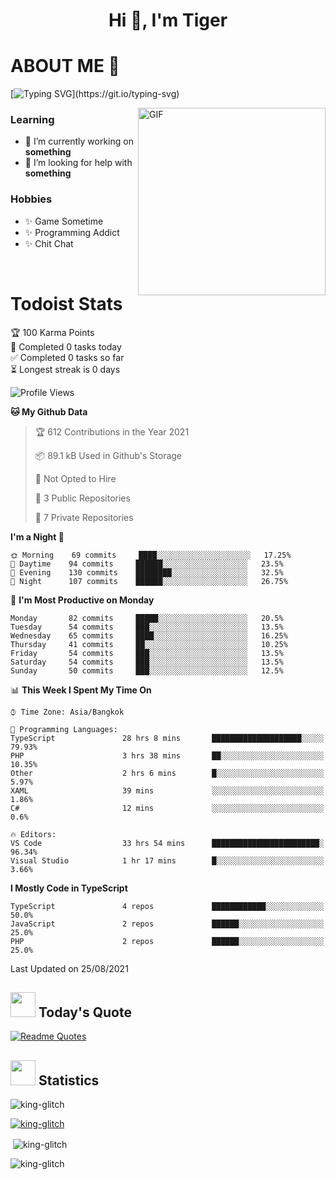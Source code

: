 <h1 align="center">Hi 👋, I'm Tiger</h1>




# ABOUT ME 💬

[![Typing SVG](https://readme-typing-svg.herokuapp.com?color=22F771&vCenter=true&lines=A+perssionate+developer+from+nowhere.)](https://git.io/typing-svg)

<img hight="200px" width="300px" alt="GIF" align="right" src="https://media.giphy.com/media/LmNwrBhejkK9EFP504/giphy.gif">

### Learning
- 🔭 I’m currently working on **something**
- 🤝 I’m looking for help with **something**

### Hobbies
- ✨ Game Sometime
- ✨ Programming Addict
- ✨ Chit Chat

</br>


# Todoist Stats

<!-- TODO-IST:START -->
🏆  100 Karma Points           
🌸  Completed 0 tasks today           
✅  Completed 0 tasks so far           
⏳  Longest streak is 0 days
<!-- TODO-IST:END -->

<!--START_SECTION:waka-->
![Profile Views](http://img.shields.io/badge/Profile%20Views-20-blue)

**🐱 My Github Data** 

> 🏆 612 Contributions in the Year 2021
 > 
> 📦 89.1 kB Used in Github's Storage 
 > 
> 🚫 Not Opted to Hire
 > 
> 📜 3 Public Repositories 
 > 
> 🔑 7 Private Repositories  
 > 
**I'm a Night 🦉** 

```text
🌞 Morning    69 commits     ████░░░░░░░░░░░░░░░░░░░░░   17.25% 
🌆 Daytime    94 commits     ██████░░░░░░░░░░░░░░░░░░░   23.5% 
🌃 Evening    130 commits    ████████░░░░░░░░░░░░░░░░░   32.5% 
🌙 Night      107 commits    ██████░░░░░░░░░░░░░░░░░░░   26.75%

```
📅 **I'm Most Productive on Monday** 

```text
Monday       82 commits     █████░░░░░░░░░░░░░░░░░░░░   20.5% 
Tuesday      54 commits     ███░░░░░░░░░░░░░░░░░░░░░░   13.5% 
Wednesday    65 commits     ████░░░░░░░░░░░░░░░░░░░░░   16.25% 
Thursday     41 commits     ██░░░░░░░░░░░░░░░░░░░░░░░   10.25% 
Friday       54 commits     ███░░░░░░░░░░░░░░░░░░░░░░   13.5% 
Saturday     54 commits     ███░░░░░░░░░░░░░░░░░░░░░░   13.5% 
Sunday       50 commits     ███░░░░░░░░░░░░░░░░░░░░░░   12.5%

```


📊 **This Week I Spent My Time On** 

```text
⌚︎ Time Zone: Asia/Bangkok

💬 Programming Languages: 
TypeScript               28 hrs 8 mins       ████████████████████░░░░░   79.93% 
PHP                      3 hrs 38 mins       ██░░░░░░░░░░░░░░░░░░░░░░░   10.35% 
Other                    2 hrs 6 mins        █░░░░░░░░░░░░░░░░░░░░░░░░   5.97% 
XAML                     39 mins             ░░░░░░░░░░░░░░░░░░░░░░░░░   1.86% 
C#                       12 mins             ░░░░░░░░░░░░░░░░░░░░░░░░░   0.6%

🔥 Editors: 
VS Code                  33 hrs 54 mins      ████████████████████████░   96.34% 
Visual Studio            1 hr 17 mins        █░░░░░░░░░░░░░░░░░░░░░░░░   3.66%

```

**I Mostly Code in TypeScript** 

```text
TypeScript               4 repos             ████████████░░░░░░░░░░░░░   50.0% 
JavaScript               2 repos             ██████░░░░░░░░░░░░░░░░░░░   25.0% 
PHP                      2 repos             ██████░░░░░░░░░░░░░░░░░░░   25.0%

```



 Last Updated on 25/08/2021
<!--END_SECTION:waka-->


## <img height="40" src="https://raw.githubusercontent.com/innng/innng/master/assets/kyubey.gif"/> Today's Quote

[![Readme Quotes](https://quotes-github-readme.vercel.app/api?type=horizontal)](https://github.com/piyushsuthar/github-readme-quotes)

## <img height="40" src="https://raw.githubusercontent.com/innng/innng/master/assets/kyubey.gif"/> Statistics

<p align="left"> <img src="https://komarev.com/ghpvc/?username=king-glitch&label=Profile%20views&color=0e75b6&style=flat" alt="king-glitch" /> </p>

<p align="left"> <a href="https://github.com/ryo-ma/github-profile-trophy"><img src="https://github-profile-trophy.vercel.app/?username=king-glitch" alt="king-glitch" /></a> </p>

<p>&nbsp;<img align="center" src="https://github-readme-stats.vercel.app/api?username=king-glitch&show_icons=true&locale=en" alt="king-glitch" /></p>

<p><img align="center" src="https://github-readme-streak-stats.herokuapp.com/?user=king-glitch&" alt="king-glitch" /></p>
